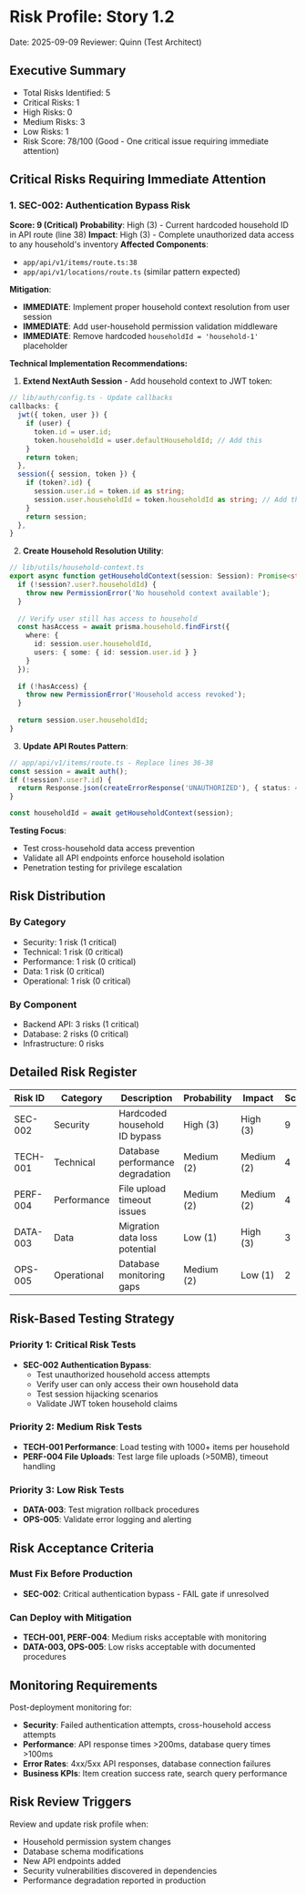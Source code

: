 # Risk Profile: Story 1.2

Date: 2025-09-09
Reviewer: Quinn (Test Architect)

## Executive Summary

- Total Risks Identified: 5
- Critical Risks: 1
- High Risks: 0  
- Medium Risks: 3
- Low Risks: 1
- Risk Score: 78/100 (Good - One critical issue requiring immediate attention)

## Critical Risks Requiring Immediate Attention

### 1. SEC-002: Authentication Bypass Risk

**Score: 9 (Critical)**
**Probability**: High (3) - Current hardcoded household ID in API route (line 38)
**Impact**: High (3) - Complete unauthorized data access to any household's inventory
**Affected Components**: 
- `app/api/v1/items/route.ts:38`
- `app/api/v1/locations/route.ts` (similar pattern expected)

**Mitigation**:
- **IMMEDIATE**: Implement proper household context resolution from user session
- **IMMEDIATE**: Add user-household permission validation middleware  
- **IMMEDIATE**: Remove hardcoded `householdId = 'household-1'` placeholder

**Technical Implementation Recommendations:**

1. **Extend NextAuth Session** - Add household context to JWT token:
```typescript
// lib/auth/config.ts - Update callbacks
callbacks: {
  jwt({ token, user }) {
    if (user) {
      token.id = user.id;
      token.householdId = user.defaultHouseholdId; // Add this
    }
    return token;
  },
  session({ session, token }) {
    if (token?.id) {
      session.user.id = token.id as string;
      session.user.householdId = token.householdId as string; // Add this
    }
    return session;
  },
}
```

2. **Create Household Resolution Utility**:
```typescript
// lib/utils/household-context.ts
export async function getHouseholdContext(session: Session): Promise<string> {
  if (!session?.user?.householdId) {
    throw new PermissionError('No household context available');
  }
  
  // Verify user still has access to household
  const hasAccess = await prisma.household.findFirst({
    where: { 
      id: session.user.householdId,
      users: { some: { id: session.user.id } }
    }
  });
  
  if (!hasAccess) {
    throw new PermissionError('Household access revoked');
  }
  
  return session.user.householdId;
}
```

3. **Update API Routes Pattern**:
```typescript
// app/api/v1/items/route.ts - Replace lines 36-38
const session = await auth();
if (!session?.user?.id) {
  return Response.json(createErrorResponse('UNAUTHORIZED'), { status: 401 });
}

const householdId = await getHouseholdContext(session);
```

**Testing Focus**: 
- Test cross-household data access prevention
- Validate all API endpoints enforce household isolation
- Penetration testing for privilege escalation

## Risk Distribution

### By Category
- Security: 1 risk (1 critical)
- Technical: 1 risk (0 critical)
- Performance: 1 risk (0 critical)  
- Data: 1 risk (0 critical)
- Operational: 1 risk (0 critical)

### By Component
- Backend API: 3 risks (1 critical)
- Database: 2 risks (0 critical)
- Infrastructure: 0 risks

## Detailed Risk Register

| Risk ID  | Category | Description                           | Probability | Impact | Score | Priority |
|----------|----------|---------------------------------------|-------------|--------|-------|----------|
| SEC-002  | Security | Hardcoded household ID bypass        | High (3)    | High (3) | 9   | Critical |
| TECH-001 | Technical| Database performance degradation      | Medium (2)  | Medium (2) | 4 | Medium   |
| PERF-004 | Performance| File upload timeout issues          | Medium (2)  | Medium (2) | 4 | Medium   |
| DATA-003 | Data     | Migration data loss potential         | Low (1)     | High (3) | 3   | Low      |
| OPS-005  | Operational| Database monitoring gaps            | Medium (2)  | Low (1)  | 2   | Low      |

## Risk-Based Testing Strategy

### Priority 1: Critical Risk Tests
- **SEC-002 Authentication Bypass**:
  - Test unauthorized household access attempts
  - Verify user can only access their own household data
  - Test session hijacking scenarios
  - Validate JWT token household claims

### Priority 2: Medium Risk Tests  
- **TECH-001 Performance**: Load testing with 1000+ items per household
- **PERF-004 File Uploads**: Test large file uploads (>50MB), timeout handling

### Priority 3: Low Risk Tests
- **DATA-003**: Test migration rollback procedures
- **OPS-005**: Validate error logging and alerting

## Risk Acceptance Criteria

### Must Fix Before Production
- **SEC-002**: Critical authentication bypass - FAIL gate if unresolved

### Can Deploy with Mitigation
- **TECH-001, PERF-004**: Medium risks acceptable with monitoring
- **DATA-003, OPS-005**: Low risks acceptable with documented procedures

## Monitoring Requirements

Post-deployment monitoring for:
- **Security**: Failed authentication attempts, cross-household access attempts  
- **Performance**: API response times >200ms, database query times >100ms
- **Error Rates**: 4xx/5xx API responses, database connection failures
- **Business KPIs**: Item creation success rate, search query performance

## Risk Review Triggers

Review and update risk profile when:
- Household permission system changes
- Database schema modifications
- New API endpoints added
- Security vulnerabilities discovered in dependencies
- Performance degradation reported in production
